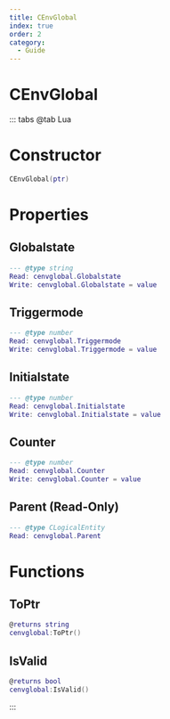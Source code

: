 ```yaml
---
title: CEnvGlobal
index: true
order: 2
category:
  - Guide
---
```


# CEnvGlobal

::: tabs
@tab Lua
# Constructor
```lua
CEnvGlobal(ptr)
```
# Properties
## Globalstate 
```lua
--- @type string
Read: cenvglobal.Globalstate
Write: cenvglobal.Globalstate = value
```
## Triggermode 
```lua
--- @type number
Read: cenvglobal.Triggermode
Write: cenvglobal.Triggermode = value
```
## Initialstate 
```lua
--- @type number
Read: cenvglobal.Initialstate
Write: cenvglobal.Initialstate = value
```
## Counter 
```lua
--- @type number
Read: cenvglobal.Counter
Write: cenvglobal.Counter = value
```
## Parent (Read-Only)
```lua
--- @type CLogicalEntity
Read: cenvglobal.Parent
```
# Functions
## ToPtr
```lua
@returns string
cenvglobal:ToPtr()
```
## IsValid
```lua
@returns bool
cenvglobal:IsValid()
```

:::